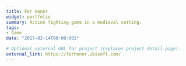 ```yaml
---
title: For Honor
widget: portfolio
summary: Action fighting game in a medieval setting.
tags:
- Game
date: "2017-02-14T00:00:00Z"

# Optional external URL for project (replaces project detail page).
external_link: https://forhonor.ubisoft.com/
---
```

